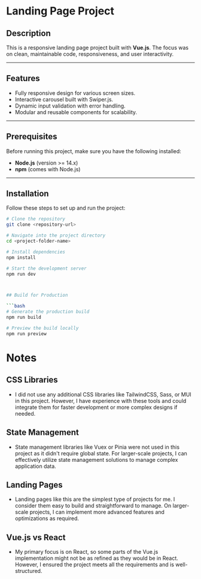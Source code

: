 # Landing Page Project

## Description

This is a responsive landing page project built with **Vue.js**. The focus was on clean, maintainable code, responsiveness, and user interactivity.

---

## Features

- Fully responsive design for various screen sizes.
- Interactive carousel built with Swiper.js.
- Dynamic input validation with error handling.
- Modular and reusable components for scalability.

---

## Prerequisites

Before running this project, make sure you have the following installed:

- **Node.js** (version >= 14.x)
- **npm** (comes with Node.js)

---

## Installation

Follow these steps to set up and run the project:

````bash
# Clone the repository
git clone <repository-url>

# Navigate into the project directory
cd <project-folder-name>

# Install dependencies
npm install

# Start the development server
npm run dev



## Build for Production

```bash
# Generate the production build
npm run build

# Preview the build locally
npm run preview

````

# Notes

## CSS Libraries
- I did not use any additional CSS libraries like TailwindCSS, Sass, or MUI in this project. However, I have experience with these tools and could integrate them for faster development or more complex designs if needed.

## State Management
- State management libraries like Vuex or Pinia were not used in this project as it didn't require global state. For larger-scale projects, I can effectively utilize state management solutions to manage complex application data.

## Landing Pages
- Landing pages like this are the simplest type of projects for me. I consider them easy to build and straightforward to manage. On larger-scale projects, I can implement more advanced features and optimizations as required.

## Vue.js vs React
- My primary focus is on React, so some parts of the Vue.js implementation might not be as refined as they would be in React. However, I ensured the project meets all the requirements and is well-structured.


